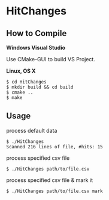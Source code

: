 # HitChanges

## How to Compile

**Windows Visual Studio**

Use CMake-GUI to build VS Project.

**Linux, OS X**

```
$ cd HitChanges
$ mkdir build && cd build
$ cmake ..
$ make
```

## Usage

process default data

```
$ ./HitChanges
Scanned 216 lines of file, #hits: 15
```

process specified csv file

```
$ ./HitChanges path/to/file.csv
```

process specified csv file & mark it

```
$ ./HitChanges path/to/file.csv mark
```
